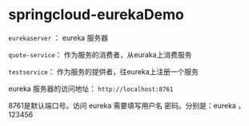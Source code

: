 # springcloud-eurekaDemo

`eurekaserver` ： eureka 服务器

`quote-service`： 作为服务的消费者，从euraka上消费服务

`testservice`： 作为服务的提供者，往eureka上注册一个服务

eureka 服务器的访问地址： `http://localhost:8761`

8761是默认端口号。访问 eureka 需要填写用户名 密码。分别是：eureka ， 123456